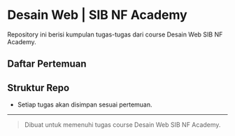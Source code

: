 # Desain Web | SIB NF Academy

Repository ini berisi kumpulan tugas-tugas dari course Desain Web SIB NF Academy.

## Daftar Pertemuan

## Struktur Repo
- Setiap tugas akan disimpan sesuai pertemuan.

---

> Dibuat untuk memenuhi tugas course Desain Web SIB NF Academy.
